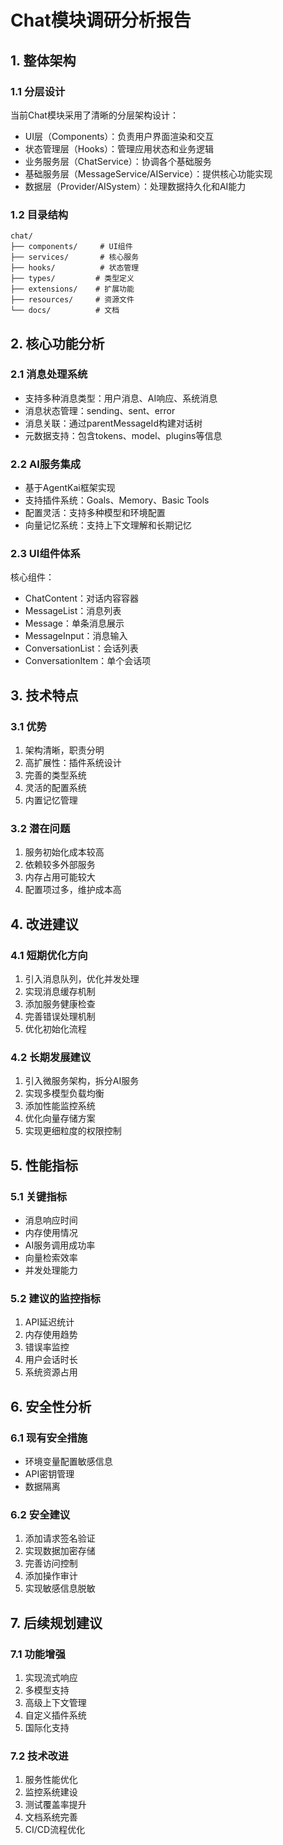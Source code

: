 # Chat模块调研分析报告

## 1. 整体架构

### 1.1 分层设计
当前Chat模块采用了清晰的分层架构设计：
- UI层（Components）：负责用户界面渲染和交互
- 状态管理层（Hooks）：管理应用状态和业务逻辑
- 业务服务层（ChatService）：协调各个基础服务
- 基础服务层（MessageService/AIService）：提供核心功能实现
- 数据层（Provider/AISystem）：处理数据持久化和AI能力

### 1.2 目录结构
```
chat/
├── components/     # UI组件
├── services/       # 核心服务
├── hooks/          # 状态管理
├── types/         # 类型定义
├── extensions/    # 扩展功能
├── resources/     # 资源文件
└── docs/          # 文档
```

## 2. 核心功能分析

### 2.1 消息处理系统
- 支持多种消息类型：用户消息、AI响应、系统消息
- 消息状态管理：sending、sent、error
- 消息关联：通过parentMessageId构建对话树
- 元数据支持：包含tokens、model、plugins等信息

### 2.2 AI服务集成
- 基于AgentKai框架实现
- 支持插件系统：Goals、Memory、Basic Tools
- 配置灵活：支持多种模型和环境配置
- 向量记忆系统：支持上下文理解和长期记忆

### 2.3 UI组件体系
核心组件：
- ChatContent：对话内容容器
- MessageList：消息列表
- Message：单条消息展示
- MessageInput：消息输入
- ConversationList：会话列表
- ConversationItem：单个会话项

## 3. 技术特点

### 3.1 优势
1. 架构清晰，职责分明
2. 高扩展性：插件系统设计
3. 完善的类型系统
4. 灵活的配置系统
5. 内置记忆管理

### 3.2 潜在问题
1. 服务初始化成本较高
2. 依赖较多外部服务
3. 内存占用可能较大
4. 配置项过多，维护成本高

## 4. 改进建议

### 4.1 短期优化方向
1. 引入消息队列，优化并发处理
2. 实现消息缓存机制
3. 添加服务健康检查
4. 完善错误处理机制
5. 优化初始化流程

### 4.2 长期发展建议
1. 引入微服务架构，拆分AI服务
2. 实现多模型负载均衡
3. 添加性能监控系统
4. 优化向量存储方案
5. 实现更细粒度的权限控制

## 5. 性能指标

### 5.1 关键指标
- 消息响应时间
- 内存使用情况
- AI服务调用成功率
- 向量检索效率
- 并发处理能力

### 5.2 建议的监控指标
1. API延迟统计
2. 内存使用趋势
3. 错误率监控
4. 用户会话时长
5. 系统资源占用

## 6. 安全性分析

### 6.1 现有安全措施
- 环境变量配置敏感信息
- API密钥管理
- 数据隔离

### 6.2 安全建议
1. 添加请求签名验证
2. 实现数据加密存储
3. 完善访问控制
4. 添加操作审计
5. 实现敏感信息脱敏

## 7. 后续规划建议

### 7.1 功能增强
1. 实现流式响应
2. 多模型支持
3. 高级上下文管理
4. 自定义插件系统
5. 国际化支持

### 7.2 技术改进
1. 服务性能优化
2. 监控系统建设
3. 测试覆盖率提升
4. 文档系统完善
5. CI/CD流程优化 